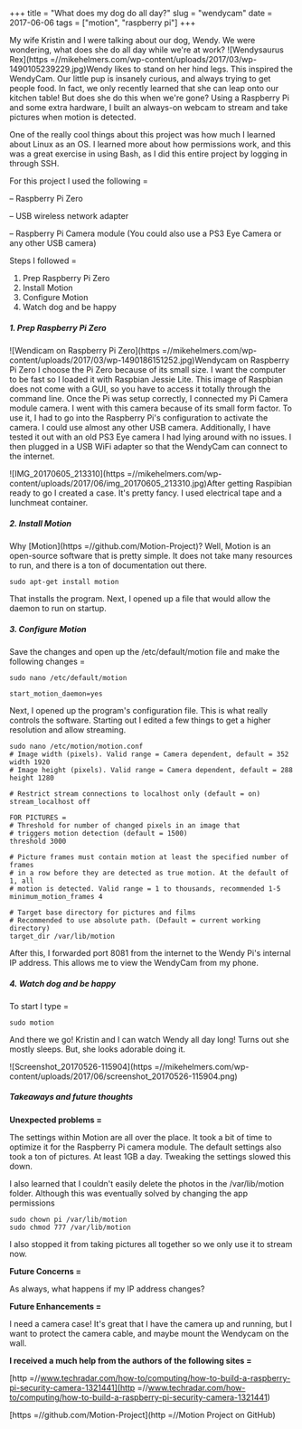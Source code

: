 +++
title = "What does my dog do all day?"
slug = "wendycam"
date = 2017-06-06
tags = ["motion", "raspberry pi"]
+++

My wife Kristin and I were talking about our dog, Wendy. We were wondering, what does she do all day while we're at work?
![Wendysaurus Rex](https =//mikehelmers.com/wp-content/uploads/2017/03/wp-1490105239229.jpg)Wendy likes to stand on her hind legs.
This inspired the WendyCam. Our little pup is insanely curious, and always trying to get people food. In fact, we only recently learned that she can leap onto our kitchen table! But does she do this when we're gone? Using a Raspberry Pi and some extra hardware, I built an always-on webcam to stream and take pictures when motion is detected.

One of the really cool things about this project was how much I learned about Linux as an OS. I learned more about how permissions work, and this was a great exercise in using Bash, as I did this entire project by logging in through SSH.

For this project I used the following =

&#8211; Raspberry Pi Zero

&#8211; USB wireless network adapter

&#8211; Raspberry Pi Camera module (You could also use a PS3 Eye Camera or any other USB camera)

Steps I followed =

1. Prep Raspberry Pi Zero
2. Install Motion
3. Configure Motion
4. Watch dog and be happy

##### **1. Prep Raspberry Pi Zero**
![Wendicam on Raspberry Pi Zero](https =//mikehelmers.com/wp-content/uploads/2017/03/wp-1490186151252.jpg)Wendycam on Raspberry Pi Zero
I choose the Pi Zero because of its small size. I want the computer to be fast so I loaded it with Raspbian Jessie Lite. This image of Raspbian does not come with a GUI, so you have to access it totally through the command line. Once the Pi was setup correctly, I connected my Pi Camera module camera. I went with this camera because of its small form factor. To use it, I had to go into the Raspberry Pi's configuration to activate the camera. I could use almost any other USB camera. Additionally, I have tested it out with an old PS3 Eye camera I had lying around with no issues. I then plugged in a USB WiFi adapter so that the WendyCam can connect to the internet.

![IMG_20170605_213310](https =//mikehelmers.com/wp-content/uploads/2017/06/img_20170605_213310.jpg)After getting Raspibian ready to go I created a case. It's pretty fancy. I used electrical tape and a lunchmeat container.

 

 

##### **2. Install Motion**

Why [Motion](https =//github.com/Motion-Project)? Well, Motion is an open-source software that is pretty simple. It does not take many resources to run, and there is a ton of documentation out there.

    sudo apt-get install motion

That installs the program. Next, I opened up a file that would allow the daemon to run on startup.

##### **3. Configure Motion**

Save the changes and open up the /etc/default/motion file and make the following changes =

    sudo nano /etc/default/motion
    
    start_motion_daemon=yes

Next, I opened up the program's configuration file. This is what really controls the software. Starting out I edited a few things to get a higher resolution and allow streaming.

    sudo nano /etc/motion/motion.conf
    # Image width (pixels). Valid range = Camera dependent, default = 352
    width 1920
    # Image height (pixels). Valid range = Camera dependent, default = 288
    height 1280
    
    # Restrict stream connections to localhost only (default = on)
    stream_localhost off
    
    FOR PICTURES =
    # Threshold for number of changed pixels in an image that
    # triggers motion detection (default = 1500)
    threshold 3000
    
    # Picture frames must contain motion at least the specified number of frames
    # in a row before they are detected as true motion. At the default of 1, all
    # motion is detected. Valid range = 1 to thousands, recommended 1-5
    minimum_motion_frames 4
    
    # Target base directory for pictures and films
    # Recommended to use absolute path. (Default = current working directory)
    target_dir /var/lib/motion

After this, I forwarded port 8081 from the internet to the Wendy Pi's internal IP address. This allows me to view the WendyCam from my phone.

##### **4. Watch dog and be happy**

To start I type =

    sudo motion

And there we go! Kristin and I can watch Wendy all day long! Turns out she mostly sleeps. But, she looks adorable doing it.

![Screenshot_20170526-115904](https =//mikehelmers.com/wp-content/uploads/2017/06/screenshot_20170526-115904.png)

##### **Takeaways and future thoughts**

**Unexpected problems =**

The settings within Motion are all over the place. It took a bit of time to optimize it for the Raspberry Pi camera module. The default settings also took a ton of pictures. At least 1GB a day. Tweaking the settings slowed this down.

I also learned that I couldn't easily delete the photos in the /var/lib/motion folder. Although this was eventually solved by changing the app permissions

    sudo chown pi /var/lib/motion
    sudo chmod 777 /var/lib/motion

I also stopped it from taking pictures all together so we only use it to stream now.

**Future Concerns =**

As always, what happens if my IP address changes?

**Future Enhancements =**

I need a camera case! It's great that I have the camera up and running, but I want to protect the camera cable, and maybe mount the Wendycam on the wall.

**I received a much help from the authors of the following sites =**

[http =//www.techradar.com/how-to/computing/how-to-build-a-raspberry-pi-security-camera-1321441](http =//www.techradar.com/how-to/computing/how-to-build-a-raspberry-pi-security-camera-1321441)

[https =//github.com/Motion-Project](http =//Motion Project on GitHub)
